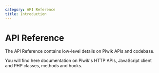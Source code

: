 ```yaml
---
category: API Reference
title: Introduction
---
```

# API Reference

The API Reference contains low-level details on Piwik APIs and codebase.

You will find here documentation on Piwik's HTTP APIs, JavaScript client and PHP classes, methods and hooks.
